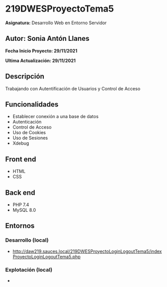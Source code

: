 # 219DWESProyectoTema5

**Asignatura:** Desarrollo Web en Entorno Servidor

## Autor: Sonia Antón Llanes

**Fecha Inicio Proyecto: 29/11/2021**

**Ultima Actualización: 29/11/2021**

## Descripción 
Trabajando con Autentificación de Usuarios y Control de Acceso

## Funcionalidades
- Establecer conexión a una base de datos
- Autenticación
- Control de Acceso
- Uso de Cookies
- Uso de Sesiones
- Xdebug


## Front end
- HTML
- CSS

## Back end
- PHP 7.4
- MySQL 8.0

## Entornos
### Desarrollo (local)
-  http://daw219.sauces.local/219DWESProyectoLoginLogoutTema5/indexProyectoLoginLogoutTema5.php
### Explotación (local)
-  
